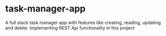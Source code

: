# task-manager-app
A full stack task manager app with features like creating, reading, updating and delete. Implementing REST Api functionality in this project
